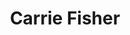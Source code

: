 ---
title: Carrie Fisher
author_slug: carrie_fisher
wikipedia_url: https://en.wikipedia.org/wiki/Carrie_Fisher
layout: author
---